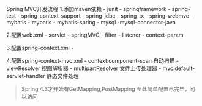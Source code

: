 Spring MVC开发流程
1.添加maven依赖
    - junit
    - springframework
        - spring-test
        - spring-context-support
        - spring-jdbc
        - spring-tx
        - spring-webmvc
    - mybatis
        - mybatis
        - mybatis-spring
    - mysql
        -mysql-connector-java

2.配置web.xml
    - servlet
        - springMVC
    - filter
    - listener
    - context-param

3.配置spring-context.xml
    - 

4.配置spring-context-mvc.xml
    - context:component-scan 自动扫描
    - viewResolver 视图解析器
    - multipartResolver 文件上传处理器
    - mvc:default-servlet-handler 静态文件处理

> Spring 4.3才开始有GetMapping,PostMapping
至此简单配置已完毕，可以访问
